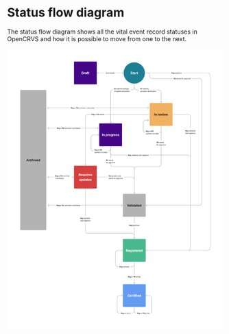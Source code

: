 # Status flow diagram

The status flow diagram shows all the vital event record statuses in OpenCRVS and how it is possible to move from one to the next.&#x20;

![](<../.gitbook/assets/Status-Work-Flow (1).png>)
